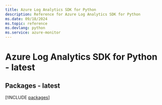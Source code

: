 ```yaml
---
title: Azure Log Analytics SDK for Python
description: Reference for Azure Log Analytics SDK for Python
ms.date: 09/18/2024
ms.topic: reference
ms.devlang: python
ms.service: azure-monitor
---
```

# Azure Log Analytics SDK for Python - latest
## Packages - latest
[!INCLUDE [packages](log-analytics-index.md)]